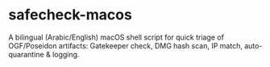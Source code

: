 # safecheck-macos
A bilingual (Arabic/English) macOS shell script for quick triage of OGF/Poseidon artifacts: Gatekeeper check, DMG hash scan, IP match, auto-quarantine &amp; logging.
